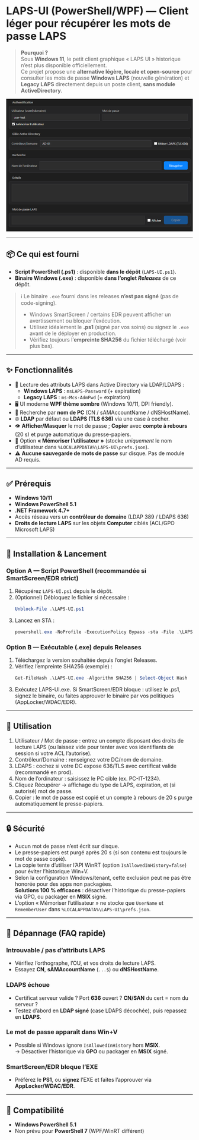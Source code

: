 # LAPS-UI (PowerShell/WPF) — Client léger pour récupérer les mots de passe LAPS

> **Pourquoi ?**  
> Sous **Windows 11**, le petit client graphique « LAPS UI » historique n’est plus disponible officiellement.  
> Ce projet propose une **alternative légère, locale et open-source** pour consulter les mots de passe **Windows LAPS** (nouvelle génération) et **Legacy LAPS** directement depuis un poste client, **sans module ActiveDirectory**.

![Aperçu de l’application](docs/screenshot.png)

---

## 📦 Ce qui est fourni

- **Script PowerShell (.ps1)** : disponible **dans le dépôt** (`LAPS-UI.ps1`).
- **Binaire Windows (.exe)** : disponible **dans l’onglet _Releases_** de ce dépôt.

> ℹ️ Le binaire `.exe` fourni dans les releases **n’est pas signé** (pas de code-signing).  
> - Windows SmartScreen / certains EDR peuvent afficher un avertissement ou bloquer l’exécution.  
> - Utilisez idéalement le **.ps1** (signé par vos soins) ou signez le `.exe` avant de le déployer en production.  
> - Vérifiez toujours l’**empreinte SHA256** du fichier téléchargé (voir plus bas).

---

## ✨ Fonctionnalités

- 🔐 Lecture des attributs LAPS dans Active Directory via LDAP/LDAPS :
  - **Windows LAPS** : `msLAPS-Password` (+ expiration)
  - **Legacy LAPS** : `ms-Mcs-AdmPwd` (+ expiration)
- 🖥️ UI moderne **WPF thème sombre** (Windows 10/11, DPI friendly).
- 🔎 Recherche par **nom de PC** (CN / sAMAccountName / dNSHostName).
- 🌐 **LDAP** par défaut ou **LDAPS (TLS 636)** via une case à cocher.
- 👁️ **Afficher/Masquer** le mot de passe ; **Copier** avec **compte à rebours** (20 s) et purge automatique du presse-papiers.
- 🧠 Option **« Mémoriser l’utilisateur »** (stocke *uniquement* le nom d’utilisateur dans `%LOCALAPPDATA%\LAPS-UI\prefs.json`).
- ⚠️ **Aucune sauvegarde de mots de passe** sur disque. Pas de module AD requis.

---

## ✅ Prérequis

- **Windows 10/11**  
- **Windows PowerShell 5.1**  
- **.NET Framework 4.7+**  
- Accès réseau vers un **contrôleur de domaine** (LDAP 389 / LDAPS 636)  
- **Droits de lecture LAPS** sur les objets **Computer** ciblés (ACL/GPO Microsoft LAPS)

---

## 🔧 Installation & Lancement

### Option A — Script PowerShell (recommandée si SmartScreen/EDR strict)
1. Récupérez `LAPS-UI.ps1` depuis le dépôt.
2. (Optionnel) Débloquez le fichier si nécessaire :
   ```powershell
   Unblock-File .\LAPS-UI.ps1
3. Lancez en STA :
   ```powershell
   powershell.exe -NoProfile -ExecutionPolicy Bypass -sta -File .\LAPS-UI.ps1

### Option B — Exécutable (.exe) depuis Releases

1. Téléchargez la version souhaitée depuis l’onglet Releases.
2. Vérifiez l’empreinte SHA256 (exemple) :
   ```powershell
   Get-FileHash .\LAPS-UI.exe -Algorithm SHA256 | Select-Object Hash
3. Exécutez LAPS-UI.exe.
Si SmartScreen/EDR bloque : utilisez le .ps1, signez le binaire, ou faites approuver le binaire par vos politiques (AppLocker/WDAC/EDR).

---

## 🚀 Utilisation

1. Utilisateur / Mot de passe : entrez un compte disposant des droits de lecture LAPS
(ou laissez vide pour tenter avec vos identifiants de session si votre ACL l’autorise).
2. Contrôleur/Domaine : renseignez votre DC/nom de domaine.
3. LDAPS : cochez si votre DC expose 636/TLS avec certificat valide (recommandé en prod).
4. Nom de l’ordinateur : saisissez le PC cible (ex. PC-IT-1234).
5. Cliquez Récupérer → affichage du type de LAPS, expiration, et (si autorisé) mot de passe.
6. Copier : le mot de passe est copié et un compte à rebours de 20 s purge automatiquement le presse-papiers.

---

## 🔒 Sécurité

- Aucun mot de passe n’est écrit sur disque.
- Le presse-papiers est purgé après 20 s (si son contenu est toujours le mot de passe copié).
- La copie tente d’utiliser l’API WinRT (option `IsAllowedInHistory=false`) pour éviter l’historique Win+V.
- Selon la configuration Windows/tenant, cette exclusion peut ne pas être honorée pour des apps non packagées.  
  **Solutions 100 % efficaces** : désactiver l’historique du presse-papiers via GPO, ou packager en **MSIX** signé.
- L’option « Mémoriser l’utilisateur » ne stocke que `UserName` et `RememberUser` dans `%LOCALAPPDATA%\LAPS-UI\prefs.json`.

---

## 🧩 Dépannage (FAQ rapide)

### Introuvable / pas d’attributs LAPS
- Vérifiez l’orthographe, l’OU, et vos droits de lecture LAPS.
- Essayez **CN**, **sAMAccountName** (`...$`) ou **dNSHostName**.

### LDAPS échoue
- Certificat serveur valide ? Port **636** ouvert ? **CN/SAN** du cert = nom du serveur ?
- Testez d’abord en **LDAP signé** (case LDAPS décochée), puis repassez en **LDAPS**.

### Le mot de passe apparaît dans Win+V
- Possible si Windows ignore `IsAllowedInHistory` hors **MSIX**.  
  → Désactiver l’historique via **GPO** ou packager en **MSIX** signé.

### SmartScreen/EDR bloque l’EXE
- Préférez le **PS1**, ou **signez** l’EXE et faites l’approuver via **AppLocker/WDAC/EDR**.

---

## 🧪 Compatibilité

- **Windows PowerShell 5.1**
- Non prévu pour **PowerShell 7** (WPF/WinRT différent)
